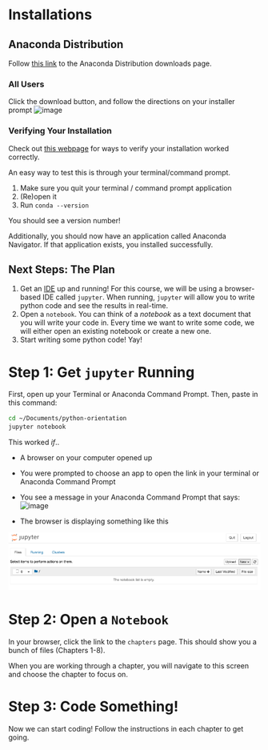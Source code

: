 # Installations

## Anaconda Distribution

Follow [this link](https://www.anaconda.com/distribution/) to the Anaconda Distribution downloads page.

### All Users
Click the download button, and follow the directions on your installer prompt
![image](https://user-images.githubusercontent.com/59903096/93669488-3c117880-fa5a-11ea-8b0e-57659ce90d66.png)

### Verifying Your Installation

Check out [this webpage](https://docs.anaconda.com/anaconda/install/verify-install/) for ways to verify your installation worked correctly.

An easy way to test this is through your terminal/command prompt.
1. Make sure you quit your terminal / command prompt application
2. (Re)open it
3. Run `conda --version`

You should see a version number!

Additionally, you should now have an application called Anaconda Navigator.
If that application exists, you installed successfully.

## Next Steps: The Plan

1. Get an [IDE](https://en.wikipedia.org/wiki/Integrated_development_environment) up and running!
For this course, we will be using a browser-based IDE called `jupyter`.
When running, `jupyter` will allow you to write python code and see the results in real-time.
2. Open a `notebook`. 
You can think of a _notebook_ as a text document that you will write your code in. 
Every time we want to write some code, we will either open an existing notebook or create a new one.
3. Start writing some python code!
Yay!

# Step 1: Get `jupyter` Running

First, open up your Terminal or Anaconda Command Prompt.
Then, paste in this command: 

```sh
cd ~/Documents/python-orientation
jupyter notebook
```

This worked _if_..
* A browser on your computer opened up
* You were prompted to choose an app to open the link in your terminal or Anaconda Command Prompt
* You see a message in your Anaconda Command Prompt that says: 
![image](https://user-images.githubusercontent.com/59903096/93669904-acb99480-fa5c-11ea-9d47-688b6f079d6a.png)

* The browser is displaying something like this

![Jupyter Homepage](./images/jupyter_home.png)

# Step 2: Open a `Notebook`

In your browser, click the link to the `chapters` page.
This should show you a bunch of files (Chapters 1-8).

When you are working through a chapter, you will navigate to this screen and choose the chapter to focus on.

# Step 3: Code Something!

Now we can start coding!
Follow the instructions in each chapter to get going.
